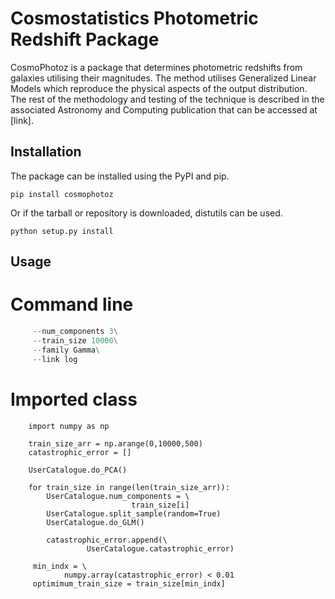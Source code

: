 Cosmostatistics Photometric Redshift Package
============================================

CosmoPhotoz is a package that determines photometric redshifts from galaxies utilising their magnitudes.
The method utilises Generalized Linear Models which reproduce the physical aspects of the output distribution.
The rest of the methodology and testing of the technique is described in the associated Astronomy and Computing
publication that can be accessed at [link].

## Installation

The package can be installed using the PyPI and pip.

`pip install cosmophotoz`

Or if the tarball or repository is downloaded, distutils can be used.

`python setup.py install`


## Usage

# Command line

```run_glm.py --dataset sample.csv\
     --num_components 3\
     --train_size 10000\
     --family Gamma\
     --link log
```

# Imported class

```
    import numpy as np
    
    train_size_arr = np.arange(0,10000,500)
    catastrophic_error = []
   
    UserCatalogue.do_PCA()
    
    for train_size in range(len(train_size_arr)):
    	UserCatalogue.num_components = \
                           train_size[i]
    	UserCatalogue.split_sample(random=True)
    	UserCatalogue.do_GLM()
    	
        catastrophic_error.append(\
                 UserCatalogue.catastrophic_error)
        
     min_indx = \
            numpy.array(catastrophic_error) < 0.01
     optimimum_train_size = train_size[min_indx]
```

